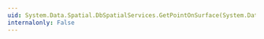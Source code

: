 ```yaml
---
uid: System.Data.Spatial.DbSpatialServices.GetPointOnSurface(System.Data.Spatial.DbGeometry)
internalonly: False
---
```

